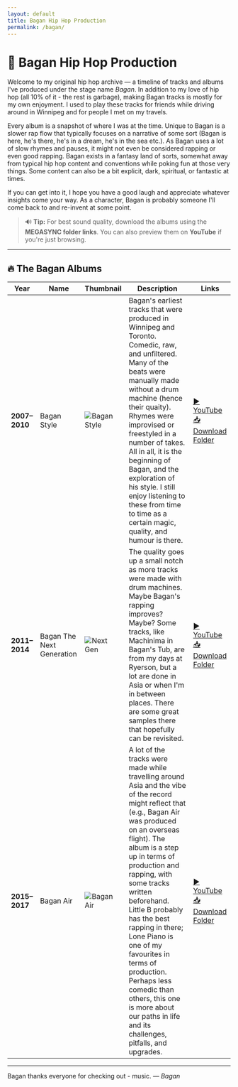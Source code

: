 ```yaml
---
layout: default
title: Bagan Hip Hop Production
permalink: /bagan/
---
```


# 🎤 Bagan Hip Hop Production

Welcome to my original hip hop archive — a timeline of tracks and albums I've produced under the stage name *Bagan*. In addition to my love of hip hop (all 10% of it - the rest is garbage), making Bagan tracks is mostly for my own enjoyment. I used to play these tracks for friends while driving around in Winnipeg and for people I met on my travels.

Every album is a snapshot of where I was at the time. Unique to Bagan is a slower rap flow that typically focuses on a narrative of some sort (Bagan is here, he's there, he's in a dream, he's in the sea etc.). As Bagan uses a lot of slow rhymes and pauses, it might not even be considered rapping or even good rapping. Bagan exists in a fantasy land of sorts, somewhat away from typical hip hop content and conventions while poking fun at those very things. Some content can also be a bit explicit, dark, spiritual, or fantastic at times.  

If you can get into it, I hope you have a good laugh and appreciate whatever insights come your way. As a character, Bagan is probably someone I'll come back to and re-invent at some point.   

> 🔊 **Tip:** For best sound quality, download the albums using the **MEGASYNC folder links**. You can also preview them on **YouTube** if you're just browsing.

---

## 🔥 The Bagan Albums

| Year | Name | Thumbnail | Description | Links |
|------|------|-----------|-------------|-------|
| **2007–2010** | Bagan Style | ![Bagan Style](https://via.placeholder.com/80x80.png?text=2007–2010) | Bagan's earliest tracks that were produced in Winnipeg and Toronto. Comedic, raw, and unfiltered. Many of the beats were manually made without a drum machine (hence their quaity). Rhymes were improvised or freestyled in a number of takes. All in all, it is the beginning of Bagan, and the exploration of his style. I still enjoy listening to these from time to time as a certain magic, quality, and humour is there. | <a href="https://youtu.be/AcSF6BUJC5g" target="_blank">▶️ YouTube</a><br><a href="https://mega.nz/folder/mtIxyC6Y#3fdqsJMIaipYeHryo3zGUA" target="_blank">📥 Download Folder</a> |
| **2011–2014** | Bagan The Next Generation | ![Next Gen](https://via.placeholder.com/80x80.png?text=2011–2014) | The quality goes up a small notch as more tracks were made with drum machines. Maybe Bagan's rapping improves? Maybe? Some tracks, like Machinima in Bagan's Tub, are from my days at Ryerson, but a lot are done in Asia or when I'm in between places. There are some great samples there that hopefully can be revisited. | <a href="https://youtu.be/DKIDSCJfZ3Y" target="_blank">▶️ YouTube</a><br><a href="https://mega.nz/folder/CowBzIJR#bll9vCV6hpiSqrcDXtU41g" target="_blank">📥 Download Folder</a> |
| **2015–2017** | Bagan Air | ![Bagan Air](https://via.placeholder.com/80x80.png?text=2015–2017) |  A lot of the tracks were made while travelling around Asia and the vibe of the record might reflect that (e.g., Bagan Air was produced on an overseas flight). The album is a step up in terms of production and rapping, with some tracks written beforehand. Little B probably has the best rapping in there; Lone Piano is one of my favourites in terms of production. Perhaps less comedic than others, this one is more about our paths in life and its challenges, pitfalls, and upgrades.  | <a href="https://youtu.be/LhQsktGmCoc" target="_blank">▶️ YouTube</a><br><a href="https://mega.nz/folder/Ct5kEBgC#B2MQI44h68D0sKd5hqB-dQ" target="_blank">📥 Download Folder</a> |

---

Bagan thanks everyone for checking out - music.
— *Bagan*
